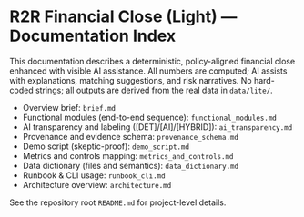 # R2R Financial Close (Light) — Documentation Index

This documentation describes a deterministic, policy-aligned financial close enhanced with visible AI assistance. All numbers are computed; AI assists with explanations, matching suggestions, and risk narratives. No hard-coded strings; all outputs are derived from the real data in `data/lite/`.

- Overview brief: `brief.md`
- Functional modules (end-to-end sequence): `functional_modules.md`
- AI transparency and labeling ([DET]/[AI]/[HYBRID]): `ai_transparency.md`
- Provenance and evidence schema: `provenance_schema.md`
- Demo script (skeptic-proof): `demo_script.md`
- Metrics and controls mapping: `metrics_and_controls.md`
- Data dictionary (files and semantics): `data_dictionary.md`
- Runbook & CLI usage: `runbook_cli.md`
- Architecture overview: `architecture.md`

See the repository root `README.md` for project-level details.
